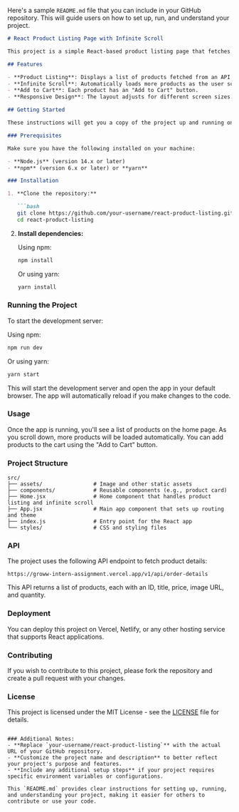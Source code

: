 Here's a sample `README.md` file that you can include in your GitHub repository. This will guide users on how to set up, run, and understand your project.

```markdown
# React Product Listing Page with Infinite Scroll

This project is a simple React-based product listing page that fetches products from an API and displays them in a grid layout. The page also features infinite scrolling, allowing users to load more products as they scroll down.

## Features

- **Product Listing**: Displays a list of products fetched from an API.
- **Infinite Scroll**: Automatically loads more products as the user scrolls down the page.
- **Add to Cart**: Each product has an "Add to Cart" button.
- **Responsive Design**: The layout adjusts for different screen sizes.

## Getting Started

These instructions will get you a copy of the project up and running on your local machine for development and testing purposes.

### Prerequisites

Make sure you have the following installed on your machine:

- **Node.js** (version 14.x or later)
- **npm** (version 6.x or later) or **yarn**

### Installation

1. **Clone the repository:**

   ```bash
   git clone https://github.com/your-username/react-product-listing.git
   cd react-product-listing
   ```

2. **Install dependencies:**

   Using npm:
   ```bash
   npm install
   ```

   Or using yarn:
   ```bash
   yarn install
   ```

### Running the Project

To start the development server:

Using npm:
```bash
npm run dev 
```

Or using yarn:
```bash
yarn start
```

This will start the development server and open the app in your default browser. The app will automatically reload if you make changes to the code.

### Usage

Once the app is running, you'll see a list of products on the home page. As you scroll down, more products will be loaded automatically. You can add products to the cart using the "Add to Cart" button.

### Project Structure

```plaintext
src/
├── assets/                # Image and other static assets
├── components/            # Reusable components (e.g., product card)
├── Home.jsx               # Home component that handles product listing and infinite scroll
├── App.jsx                # Main app component that sets up routing and theme
├── index.js               # Entry point for the React app
└── styles/                # CSS and styling files
```

### API

The project uses the following API endpoint to fetch product details:

```plaintext
https://groww-intern-assignment.vercel.app/v1/api/order-details
```

This API returns a list of products, each with an ID, title, price, image URL, and quantity.

### Deployment

You can deploy this project on Vercel, Netlify, or any other hosting service that supports React applications.

### Contributing

If you wish to contribute to this project, please fork the repository and create a pull request with your changes.

### License

This project is licensed under the MIT License - see the [LICENSE](LICENSE) file for details.
```

### Additional Notes:
- **Replace `your-username/react-product-listing`** with the actual URL of your GitHub repository.
- **Customize the project name and description** to better reflect your project's purpose and features.
- **Include any additional setup steps** if your project requires specific environment variables or configurations.

This `README.md` provides clear instructions for setting up, running, and understanding your project, making it easier for others to contribute or use your code.
